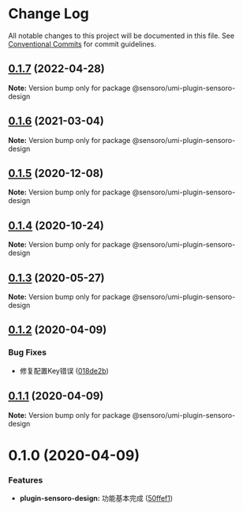 # Change Log

All notable changes to this project will be documented in this file.
See [Conventional Commits](https://conventionalcommits.org) for commit guidelines.

## [0.1.7](https://github.com/SensoroFE/umi-plugins/compare/@sensoro/umi-plugin-sensoro-design@0.1.6...@sensoro/umi-plugin-sensoro-design@0.1.7) (2022-04-28)

**Note:** Version bump only for package @sensoro/umi-plugin-sensoro-design





## [0.1.6](https://github.com/SensoroFE/umi-plugins/compare/@sensoro/umi-plugin-sensoro-design@0.1.5...@sensoro/umi-plugin-sensoro-design@0.1.6) (2021-03-04)

**Note:** Version bump only for package @sensoro/umi-plugin-sensoro-design





## [0.1.5](https://github.com/SensoroFE/umi-plugins/compare/@sensoro/umi-plugin-sensoro-design@0.1.4...@sensoro/umi-plugin-sensoro-design@0.1.5) (2020-12-08)

**Note:** Version bump only for package @sensoro/umi-plugin-sensoro-design





## [0.1.4](https://github.com/SensoroFE/umi-plugins/compare/@sensoro/umi-plugin-sensoro-design@0.1.3...@sensoro/umi-plugin-sensoro-design@0.1.4) (2020-10-24)

**Note:** Version bump only for package @sensoro/umi-plugin-sensoro-design





## [0.1.3](https://github.com/SensoroFE/umi-plugins/compare/@sensoro/umi-plugin-sensoro-design@0.1.2...@sensoro/umi-plugin-sensoro-design@0.1.3) (2020-05-27)

**Note:** Version bump only for package @sensoro/umi-plugin-sensoro-design





## [0.1.2](https://github.com/SensoroFE/umi-plugins/compare/@sensoro/umi-plugin-sensoro-design@0.1.1...@sensoro/umi-plugin-sensoro-design@0.1.2) (2020-04-09)


### Bug Fixes

* 修复配置Key错误 ([018de2b](https://github.com/SensoroFE/umi-plugins/commit/018de2bbb32e94d7f4b823e67f476bad47c28579))





## [0.1.1](https://github.com/SensoroFE/umi-plugins/compare/@sensoro/umi-plugin-sensoro-design@0.1.0...@sensoro/umi-plugin-sensoro-design@0.1.1) (2020-04-09)

**Note:** Version bump only for package @sensoro/umi-plugin-sensoro-design





# 0.1.0 (2020-04-09)


### Features

* **plugin-sensoro-design:** 功能基本完成 ([50ffef1](https://github.com/SensoroFE/umi-plugins/commit/50ffef1037e355bd692c9f738de34de1a5431ffd))
